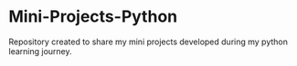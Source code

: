 # Mini-Projects-Python
 Repository created to share my mini projects developed during my python learning journey.
